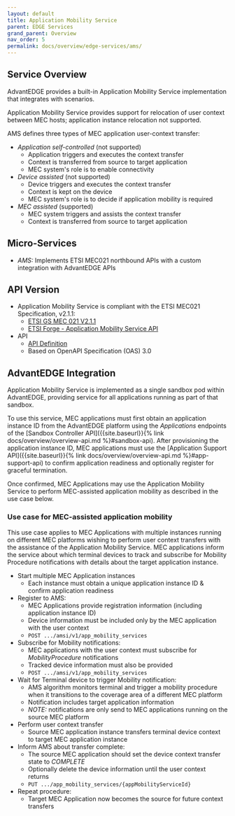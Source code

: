```yaml
---
layout: default
title: Application Mobility Service
parent: EDGE Services
grand_parent: Overview
nav_order: 5
permalink: docs/overview/edge-services/ams/
---
```


## Service Overview
AdvantEDGE provides a built-in Application Mobility Service implementation that integrates with scenarios.

Application Mobility Service provides support for relocation of user context between MEC hosts; application instance relocation not supported.

AMS defines three types of MEC application user-context transfer:
- _Application self-controlled_ (not supported)
  - Application triggers and executes the context transfer
  - Context is transferred from source to target application
  - MEC system's role is to enable connectivity
- _Device assisted_ (not supported)
  - Device triggers and executes the context transfer
  - Context is kept on the device
  - MEC system's role is to decide if application mobility is required
- _MEC assisted_ (supported)
  - MEC system triggers and assists the context transfer
  - Context is transferred from source to target application

## Micro-Services
  - _AMS:_ Implements ETSI MEC021 northbound APIs with a custom integration with AdvantEDGE APIs

## API Version
- Application Mobility Service is compliant with the ETSI MEC021 Specification, v2.1.1:
  - [ETSI GS MEC 021 V2.1.1](https://www.etsi.org/deliver/etsi_gs/MEC/001_099/021/02.01.01_60/gs_MEC021v020101p.pdf)
  - [ETSI Forge - Application Mobility Service API](https://forge.etsi.org/rep/mec/gs021-amsi-api)
- API
  - [API Definition](https://github.com/InterDigitalInc/AdvantEDGE/tree/master/docs/api-ams)
  - Based on OpenAPI Specification (OAS) 3.0

## AdvantEDGE Integration
Application Mobility Service is implemented as a single sandbox pod within AdvantEDGE, providing service for all applications running as part of that sandbox.

To use this service, MEC applications must first obtain an application instance ID from the AdvantEDGE platform using the _Applications_ endpoints of the [Sandbox Controller API]({{site.baseurl}}{% link docs/overview/overview-api.md %}#sandbox-api). After provisioning the application instance ID, MEC applications must use the [Application Support API]({{site.baseurl}}{% link docs/overview/overview-api.md %}#app-support-api) to confirm application readiness and optionally register for graceful termination.

Once confirmed, MEC Applications may use the Application Mobility Service to perform MEC-assisted application mobility as described in the use case below.

### Use case for MEC-assisted application mobility
This use case applies to MEC Applications with multiple instances running on different MEC platforms wishing to perform user context transfers with the assistance of the Application Mobility Service. MEC applications inform the service about which terminal devices to track and subscribe for Mobility Procedure notifications with details about the target application instance.
- Start multiple MEC Application instances
  - Each instance must obtain a unique application instance ID & confirm application readiness
- Register to AMS:
  - MEC Applications provide registration information (including application instance ID)
  - Device information must be included only by the MEC application with the user context
  - ```POST .../amsi/v1/app_mobility_services```
- Subscribe for Mobility notifications:
  - MEC applications with the user context must subscribe for _MobilityProcedure_ notifications
  - Tracked device information must also be provided
  - ```POST .../amsi/v1/app_mobility_services```
- Wait for Terminal device to trigger Mobility notification:
  - AMS algorithm monitors terminal and trigger a mobility procedure when it transitions to the coverage area of a different MEC platform
  - Notification includes target application information
  - _NOTE:_ notifications are only send to MEC applications running on the source MEC platform
- Perform user context transfer
  - Source MEC application instance transfers terminal device context to target MEC application instance
- Inform AMS about transfer complete:
  - The source MEC application should set the device context transfer state to _COMPLETE_
  - Optionally delete the device information until the user context returns
  - ```PUT .../app_mobility_services/{appMobilityServiceId}```
- Repeat procedure:
  - Target MEC Application now becomes the source for future context transfers
